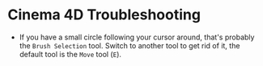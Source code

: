 # Cinema 4D Troubleshooting

- If you have a small circle following your cursor around, that's probably the `Brush Selection` tool. Switch to another tool to get rid of it, the default tool is the `Move` tool (`E`).
